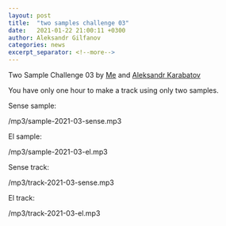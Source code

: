 ```yaml
---
layout: post
title:  "two samples challenge 03"
date:   2021-01-22 21:00:11 +0300
author: Aleksandr Gilfanov
categories: news
excerpt_separator: <!--more-->
---
```

Two Sample Challenge 03 by
[Me](https://github.com/aleksandrgilfanov) and
[Aleksandr Karabatov](https://github.com/elektron314)

You have only one hour to make a track using only two samples.
<!--more-->

Sense sample:

/mp3/sample-2021-03-sense.mp3

El sample:

/mp3/sample-2021-03-el.mp3

Sense track:

/mp3/track-2021-03-sense.mp3

El track:

/mp3/track-2021-03-el.mp3
